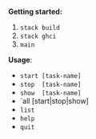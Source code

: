 **Getting started:**
  1) `stack build` 
  2) `stack ghci`
  3) `main`

**Usage**: 
  - `start [task-name]`
  - `stop  [task-name]`
  - `show  [task-name]`
  - `all   [start|stop|show]
  - `list`
  - `help`
  - `quit`
